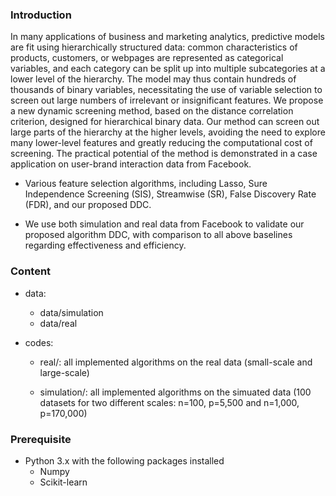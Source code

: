 ### Introduction
In many applications of business and marketing analytics, predictive models are fit
using hierarchically structured data: common characteristics of products, customers, or
webpages are represented as categorical variables, and each category can be split up into
multiple subcategories at a lower level of the hierarchy. The model may thus contain
hundreds of thousands of binary variables, necessitating the use of variable selection
to screen out large numbers of irrelevant or insignificant features. We propose a new
dynamic screening method, based on the distance correlation criterion, designed for
hierarchical binary data. Our method can screen out large parts of the hierarchy at
the higher levels, avoiding the need to explore many lower-level features and greatly
reducing the computational cost of screening. The practical potential of the method is
demonstrated in a case application on user-brand interaction data from Facebook.


- Various feature selection algorithms, including Lasso, Sure Independence Screening (SIS), Streamwise (SR), False Discovery Rate (FDR), and our proposed DDC.

- We use both simulation and real data from Facebook to validate our proposed algorithm DDC, with comparison to all above baselines regarding effectiveness and efficiency.

### Content

- data:
  - data/simulation
  - data/real
  
- codes:
  - real/: all implemented algorithms on the real data (small-scale and large-scale)
   
  - simulation/: all implemented algorithms on the simuated data (100 datasets for two different scales: n=100, p=5,500 and n=1,000, p=170,000)
  

### Prerequisite
- Python 3.x with the following packages installed
  - Numpy
  - Scikit-learn
